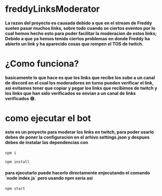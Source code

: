 <h1>
freddyLinksModerator
</h1>
<h4>
La razon del proyecto es causada debido a que en el stream de Freddy suelen pasar muchos links, sobre todo cuando se ciertos eventos
por lo cual hemos hecho esto para poder facilitar la moderacion de estos links; Debido a que ya hemos tenido ciertos problemas en donde Freddy
ha abierto un link y ha aparecido cosas que rompen el TOS de twitch.
  </h4>
<h1>
¿Como funciona?
</h1>
<h4>basicamente lo que hace es que los links que recibe los sube a un canal de discord en el cual los moderadores en turno pueden verificar el link, 
asi evitamos tener que copiar y pegar los links que recibimos de twitch y los links que han sido verificados se envian a un canal de links verificados 😅.
  </h4>


<h1>
como ejecutar el bot
</h1>
<h4>
este es un proyecto para moderar los links en twitch, para poder usarlo debes de poner la configuracion en el arhivo settings.json
y despues debes de instalar las dependencias con 
</h4>

```bash
npm i 
```
```bash
npm install
```

<h4>
para ejecutarlo puede hacerlo directamente enjecutando el comando `node index.js` pero  usando npm seria asi  
  </h4>
  
```bash
npm start
```
